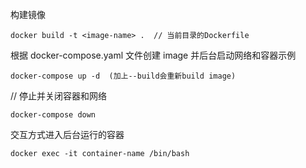 构建镜像
```
docker build -t <image-name> .  // 当前目录的Dockerfile
```

根据 docker-compose.yaml 文件创建 image 并后台启动网络和容器示例
```
docker-compose up -d  (加上--build会重新build image)
```

// 停止并关闭容器和网络
```
docker-compose down
```

交互方式进入后台运行的容器
```
docker exec -it container-name /bin/bash
```

